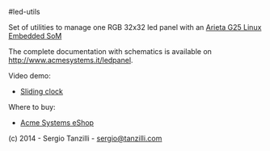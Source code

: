 #led-utils

Set of utilities to manage one RGB 32x32 led panel with an [Arieta G25 Linux Embedded SoM](http://www.acmesystems.it/arietta)

The complete documentation with schematics is available on http://www.acmesystems.it/ledpanel.

Video demo:

* [Sliding clock](www.youtube.com/embed/Qszwey7jYl4)

Where to buy:

* [Acme Systems eShop](http://www.acmesystems.it/catalog_arietta)

(c) 2014 - Sergio Tanzilli - sergio@tanzilli.com
